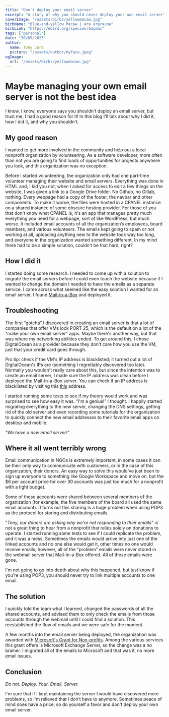 ```yaml
---
title: "Don't deploy your email server"
excerpt: "A story of why you should never deploy your own email server"
coverImage: "/assets/birbs/yellowmacaw.jpg"
birbName: "Blue-and-yellow Macaw | Ara ararauna"
birbLink: "https://ebird.org/species/baymac"
tags: ["personal"]
date: "30/05/2023"
author:
  name: Tony Jara
  picture: "/assets/author/myface.jpeg"
ogImage:
  url: "/assets/birbs/yellowmacaw.jpg"
---
```


# Maybe managing your own email server is not the best idea

I know, I know, everyone says you shouldn't deploy an email server, but trust me, I had a good reason for it!
In this blog I'll talk about why I did it, how I did it, and why you shouldn't.

## My good reason

I wanted to get more involved in the community and help out a local nonprofit organization by volunteering. As a software developer, more often than not you are going to find loads of opportunities for projects anywhere you look, and this organization was no exception.

Before I started volunteering, the organization only had one part-time volunteer managing their website and email servers. Everything was done in HTML and, I kid you not, when I asked for access to edit a few things on the website, I was given a link to a Google Drive folder. No Github, no Gitlab, nothing. Every webpage had a copy of the footer, the navbar and other components. To make it worse, the files were hosted in a CPANEL instance on a shared instance of some obscure hosting provider. For those of you that don't know what CPANEL is, it's an app that manages pretty much everything you need for a webpage, sort of like WordPress, but much worse. It included email accounts of all the organization’s employees, board members, and various volunteers. The emails kept going to spam or not working at all, uploading anything new to the website took way too long, and everyone in the organization wanted something different. In my mind there had to be a simple solution, couldn’t be that hard, right?

## How I did it

I started doing some research. I needed to come up with a solution to migrate the email servers before I could even touch the website because if I wanted to change the domain I needed to have the emails as a separate service. I came across what seemed like the easy solution I wanted for an email server. I found [Mail-in-a-Box](https://mailinabox.email/) and deployed it.

## Troubleshooting

The first “gotcha” I discovered in creating an email server is that a lot of companies that offer VMs lock PORT 25, which is the default on a lot of the "make your own email server" apps. Maybe there's another way, but that was where my networking abilities ended. To get around this, I chose DigitalOcean as a provider because they don't care how you use the VM, just that your credit card goes through.

Pro tip: check if the VM's IP address is blacklisted; it turned out a lot of DigitalOcean's IPs are (something I regrettably discovered too late). Normally you wouldn't really care about this, but since the intention was to create an email server, I made sure the IP address was clean before I deployed the Mail-in-a-Box server. You can check if an IP address is blacklisted by visiting this [this](https://mxtoolbox.com/blacklists.aspx) address.

I started running some tests to see if my theory would work and was surprised to see how easy it was. “I'm a genius!” I thought. I happily started migrating everything to the new server, changing the DNS settings, getting rid of the old server and even recording some tutorials for the organization to quickly connect the new email addresses to their favorite email apps on desktop and mobile.

_"We have a new email server!"_

## Where it all went terribly wrong

Email communication in NGOs is extremely important, in some cases it can be their only way to communicate with customers, or in the case of this organization, their donors. An easy way to solve this would've just been to sign up everyone to something like Google Workspace and move on, but the $6 per account price for over 30 accounts was just too much for a nonprofit with a tight budget.

Some of these accounts were shared between several members of the organization (for example, the five members of the board all used the same email account). It turns out this sharing is a huge problem when using POP3 as the protocol for storing and distributing emails.

"_Tony, our donors are asking why we're not responding to their emails_" is not a great thing to hear from a nonprofit that relies solely on donations to operate. I started running some tests to see if I could replicate the problem, and it was a mess. Sometimes the emails would arrive into just one of the linked accounts and no one else would get it, other times no one would receive emails; however, all of the “problem” emails were never stored in the webmail server that Mail-in-a-Box offered. All of those emails were gone.

I'm not going to go into depth about why this happened, but just know if you're using POP3, you should never try to link multiple accounts to one email.

## The solution

I quickly told the team what I learned, changed the passwords of all the shared accounts, and advised them to only check the emails from those accounts through the webmail until I could find a solution. This reestablished the flow of emails and we were safe for the moment.

A few months into the email server being deployed, the organization was awarded with [Microsoft's Grant for Non-profits](https://nonprofit.microsoft.com/). Among the various services this grant offers is Microsoft Exchange Server, so the change was a no brainer. I migrated all of the emails to Microsoft and that was it, no more email issues.

## Conclusion

_Do not. Deploy. Your. Email. Server._

I'm sure that if I kept maintaining the server I would have discovered more problems, so I'm relieved that I don’t have to anymore. Sometimes peace of mind does have a price, so do yourself a favor and don't deploy your own email server.
